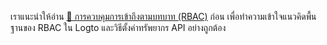 เราแนะนำให้อ่าน [🔐 การควบคุมการเข้าถึงตามบทบาท (RBAC)](/authorization/role-based-access-control) ก่อน เพื่อทำความเข้าใจแนวคิดพื้นฐานของ RBAC ใน Logto และวิธีตั้งค่าทรัพยากร API อย่างถูกต้อง

